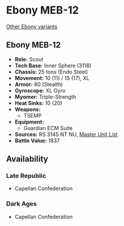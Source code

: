 # Ebony MEB-12

[Other Ebony variants](../ebony.md)

## Ebony MEB-12
- **Role:** Scout
- **Tech Base:** Inner Sphere (3118)
- **Chassis:** 25 tons (Endo Steel)
- **Movement:** 10 (11) / 15 (17), XL
- **Armor:** 80 (Stealth)
- **Gyroscope:** XL Gyro
- **Myomer:** Triple-Strength
- **Heat Sinks:** 10 (20)
- **Weapons:**
  - TSEMP
- **Equipment:**
  - Guardian ECM Suite
- **Sources:** RS 3145 NT NU, [Master Unit List](http://masterunitlist.info/Unit/Details/6942/ebony-meb-12)
- **Battle Value:** 1837

## Availability

### Late Republic
- Capellan Confederation

### Dark Ages
- Capellan Confederation

